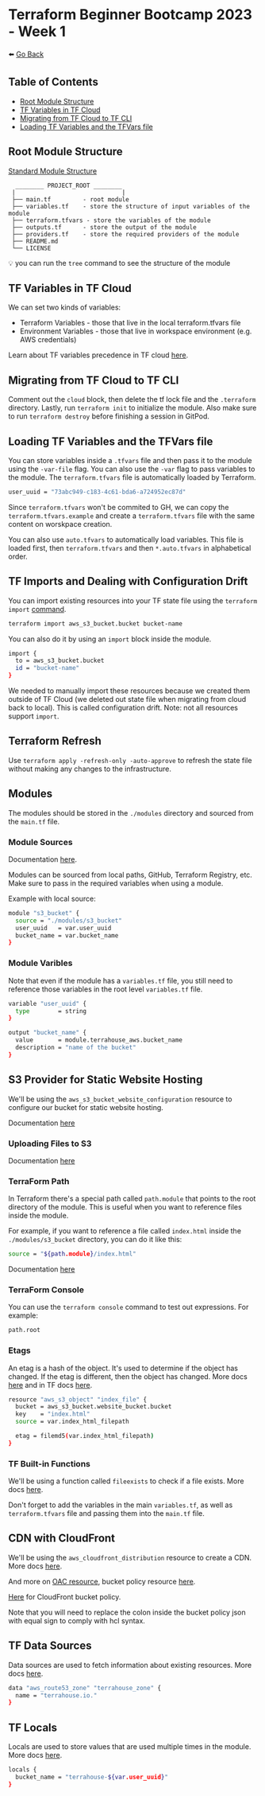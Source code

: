 # Terraform Beginner Bootcamp 2023 - Week 1

⬅️ [Go Back](../README.md)

## Table of Contents

- [Root Module Structure](#root-module-structure)
- [TF Variables in TF Cloud](#tf-variables-in-tf-cloud)
- [Migrating from TF Cloud to TF CLI](#migrating-from-tf-cloud-to-tf-cli)
- [Loading TF Variables and the TFVars file](#loading-tf-variables-and-the-tfvars-file)

## Root Module Structure

[Standard Module Structure](https://developer.hashicorp.com/terraform/language/modules/develop/structure)

```
  ________ PROJECT_ROOT ________
 |                              |
 ├── main.tf         - root module
 ├── variables.tf    - store the structure of input variables of the module
 ├── terraform.tfvars - store the variables of the module
 ├── outputs.tf      - store the output of the module
 ├── providers.tf    - store the required providers of the module
 ├── README.md
 └── LICENSE
```

💡 you can run the `tree` command to see the structure of the module

## TF Variables in TF Cloud

We can set two kinds of variables:

- Terraform Variables - those that live in the local terraform.tfvars file
- Environment Variables - those that live in workspace environment (e.g. AWS credentials)

Learn about TF variables precedence in TF cloud [here](https://developer.hashicorp.com/terraform/cloud-docs/workspaces/variables#precedence).

## Migrating from TF Cloud to TF CLI

Comment out the `cloud` block, then delete the tf lock file and the `.terraform` directory. Lastly, run `terraform init` to initialize the module. Also make sure to run `terraform destroy` before finishing a session in GitPod.

## Loading TF Variables and the TFVars file

You can store variables inside a `.tfvars` file and then pass it to the module using the `-var-file` flag. You can also use the `-var` flag to pass variables to the module. The `terraform.tfvars` file is automatically loaded by Terraform.

```bash
user_uuid = "73abc949-c183-4c61-bda6-a724952ec87d"
```

Since `terraform.tfvars` won't be commited to GH, we can copy the `terraform.tfvars.example` and create a `terraform.tfvars` file with the same content on worskpace creation.

You can also use `auto.tfvars` to automatically load variables. This file is loaded first, then `terraform.tfvars` and then `*.auto.tfvars` in alphabetical order.

## TF Imports and Dealing with Configuration Drift

You can import existing resources into your TF state file using the `terraform import` [command](https://registry.terraform.io/providers/hashicorp/aws/latest/docs/resources/s3_bucket#import).

```bash
terraform import aws_s3_bucket.bucket bucket-name
```

You can also do it by using an `import` block inside the module.

```bash
import {
  to = aws_s3_bucket.bucket
  id = "bucket-name"
}
```

We needed to manually import these resources because we created them outside of TF Cloud (we deleted out state file when migrating from cloud back to local). This is called configuration drift. Note: not all resources support `import`.

## Terraform Refresh

Use `terraform apply -refresh-only -auto-approve` to refresh the state file without making any changes to the infrastructure.

## Modules

The modules should be stored in the `./modules` directory and sourced from the `main.tf` file.

### Module Sources

Documentation [here](https://developer.hashicorp.com/terraform/language/modules/sources).

Modules can be sourced from local paths, GitHub, Terraform Registry, etc. Make sure to pass in the required variables when using a module.

Example with local source:

```bash
module "s3_bucket" {
  source = "./modules/s3_bucket"
  user_uuid   = var.user_uuid
  bucket_name = var.bucket_name
}
```

### Module Varibles

Note that even if the module has a `variables.tf` file, you still need to reference those variables in the root level `variables.tf` file.

```bash
variable "user_uuid" {
  type        = string
}

```

```bash
output "bucket_name" {
  value       = module.terrahouse_aws.bucket_name
  description = "name of the bucket"
}
```

## S3 Provider for Static Website Hosting

We'll be using the `aws_s3_bucket_website_configuration` resource to configure our bucket for static website hosting.

Documentation [here](https://registry.terraform.io/providers/hashicorp/aws/latest/docs/resources/s3_bucket_website_configuration)

### Uploading Files to S3

Documentation [here](https://registry.terraform.io/providers/hashicorp/aws/latest/docs/resources/s3_object.)

### TerraForm Path

In Terraform there's a special path called `path.module` that points to the root directory of the module. This is useful when you want to reference files inside the module.

For example, if you want to reference a file called `index.html` inside the `./modules/s3_bucket` directory, you can do it like this:

```bash
source = "${path.module}/index.html"
```

Documentation [here](https://developer.hashicorp.com/terraform/language/expressions/references#filesystem-and-workspace-info)

### TerraForm Console

You can use the `terraform console` command to test out expressions. For example:

```bash
path.root
```

### Etags

An etag is a hash of the object. It's used to determine if the object has changed. If the etag is different, then the object has changed. More docs [here](https://developer.mozilla.org/en-US/docs/Web/HTTP/Headers/ETag) and in TF docs [here](https://developer.hashicorp.com/terraform/language/functions/filemd5).

```bash
resource "aws_s3_object" "index_file" {
  bucket = aws_s3_bucket.website_bucket.bucket
  key    = "index.html"
  source = var.index_html_filepath

  etag = filemd5(var.index_html_filepath)
}
```

### TF Built-in Functions

We'll be using a function called `fileexists` to check if a file exists. More docs [here](https://developer.hashicorp.com/terraform/language/functions/fileexists).

Don't forget to add the variables in the main `variables.tf`, as well as `terraform.tfvars` file and passing them into the `main.tf` file.

## CDN with CloudFront

We'll be using the `aws_cloudfront_distribution` resource to create a CDN. More docs [here](https://registry.terraform.io/providers/hashicorp/aws/latest/docs/resources/cloudfront_distribution).

And more on [OAC resource](https://registry.terraform.io/providers/hashicorp/aws/latest/docs/resources/cloudfront_origin_access_control), bucket policy resource [here](https://registry.terraform.io/providers/hashicorp/aws/latest/docs/resources/s3_bucket_policy).

[Here](https://aws.amazon.com/blogs/networking-and-content-delivery/amazon-cloudfront-introduces-origin-access-control-oac/) for CloudFront bucket policy.

Note that you will need to replace the colon inside the bucket policy json with equal sign to comply with hcl syntax.

## TF Data Sources

Data sources are used to fetch information about existing resources. More docs [here](https://www.terraform.io/docs/language/data-sources/index.html).

```bash
data "aws_route53_zone" "terrahouse_zone" {
  name = "terrahouse.io."
}
```

## TF Locals

Locals are used to store values that are used multiple times in the module. More docs [here](https://www.terraform.io/docs/language/values/locals.html).

```bash
locals {
  bucket_name = "terrahouse-${var.user_uuid}"
}
```
